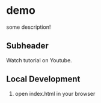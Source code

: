 # demo

some description!

## Subheader

Watch tutorial on Youtube.

## Local Development

1. open index.html in your browser

